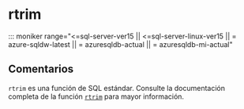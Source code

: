 ﻿---
SidebarGroup: "index-text-functions"
Autogenerated: true
---

# rtrim

::: moniker range="<=sql-server-ver15 || <=sql-server-linux-ver15 || = azure-sqldw-latest || = azuresqldb-actual || = azuresqldb-mi-actual"

## Comentarios 

`rtrim` es una función de SQL estándar. Consulte la documentación completa de la función [`rtrim`](https://learn.microsoft.com/es-es/sql/t-sql/functions/rtrim-transact-sql) para mayor información.
